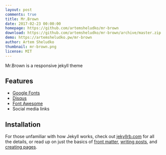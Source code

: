 ```yaml
---
layout: post
comments: true
title: Mr.Brown
date: 2017-02-23 00:00:00
homepage: https://github.com/artemsheludko/mr-brown
download: https://github.com/artemsheludko/mr-brown/archive/master.zip
demo: https://artemsheludko.pw/mr-brown
author: Artem Sheludko
thumbnail: mr-brown.png
license: MIT
---
```


Mr.Brown is a responsive jekyll theme

## Features

* [Google Fonts](https://fonts.google.com/)
* [Disqus](https://disqus.com/)
* [Font Awesome](https://fontawesome.io/)
* Social media links

## Installation

For those unfamiliar with how Jekyll works, check out [jekyllrb.com](https://jekyllrb.com/) for all the details, or read up on just the basics of [front matter](https://jekyllrb.com/docs/frontmatter/), [writing posts](https://jekyllrb.com/docs/posts/), and [creating pages](https://jekyllrb.com/docs/pages/).
